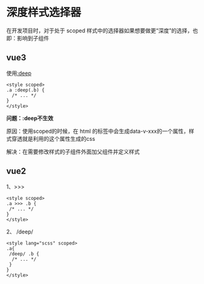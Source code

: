 # 深度样式选择器

在开发项目时，对于处于 scoped 样式中的选择器如果想要做更“深度”的选择，也即：影响到子组件

## vue3

使用[:deep](https://cn.vuejs.org/api/sfc-css-features.html#deep-selectors)

```
<style scoped>
.a :deep(.b) {
  /* ... */
}
</style>
```

**问题：:deep不生效**

原因：使用scoped的时候，在 html 的标签中会生成data-v-xxx的一个属性，样式穿透就是利用的这个属性生成的css

解决：在需要修改样式的子组件外面加父组件并定义样式

## vue2

1、>>>

```
<style scoped>
.a >>> .b { 
 /* ... */ 
}
</style>
```

2、 /deep/

```
<style lang="scss" scoped>
.a{
 /deep/ .b { 
  /* ... */ 
 }
} 
</style>
```
